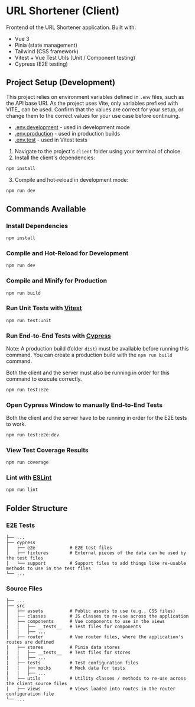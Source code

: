 # URL Shortener (Client)

Frontend of the URL Shortener application. Built with:
* Vue 3
* Pinia (state management)
* Tailwind (CSS framework)
* Vitest + Vue Test Utils (Unit / Component testing)
* Cypress (E2E testing)

## Project Setup (Development)

This project relies on environment variables defined in ```.env``` files, such as the API base URI. As the project uses Vite, only variables prefixed with VITE_ can be used. Confirm that the values are correct for your setup, or change them to the correct values for your use case before continuing.

- [.env.development](.env.development) - used in development mode
- [.env.production](.env.production) - used in production builds
- [.env.test](.env.test) - used in Vitest tests

1. Navigate to the project's ```client``` folder using your terminal of choice.
2. Install the client's dependencies:
```sh
npm install
```

3. Compile and hot-reload in development mode:
```sh
npm run dev
```

## Commands Available

### Install Dependencies

```sh
npm install
```

### Compile and Hot-Reload for Development
```sh
npm run dev
```

### Compile and Minify for Production
```sh
npm run build
```

### Run Unit Tests with [Vitest](https://vitest.dev/)
```sh
npm run test:unit
```

### Run End-to-End Tests with [Cypress](https://www.cypress.io/)
Note: A production build (folder ```dist```) must be available before running this command. You can create a production build with the ```npm run build``` command.

Both the client and the server must also be running in order for this command to execute correctly.

```sh
npm run test:e2e
```

### Open Cypress Window to manually End-to-End Tests
Both the client and the server have to be running in order for the E2E tests to work.

```sh
npm run test:e2e:dev
```

### View Test Coverage Results
```sh
npm run coverage
```

### Lint with [ESLint](https://eslint.org/)

```sh
npm run lint
```

## Folder Structure

### E2E Tests


    ├── ...
    ├── cypress                 
    │   ├── e2e             # E2E test files
    │   ├── fixtures        # External pieces of the data can be used by the test files
    │   └── support         # Support files to add things like re-usable methods to use in the test files
    └── ...

### Source Files

    ├── ...
    ├── src                 
    │   ├── assets          # Public assets to use (e.g., CSS files)
    │   ├── classes         # JS classes to re-use across the application
    │   ├── components      # Vue components to use in the views
    |   │   ├── __tests__   # Test files for components
    |   |   ├── ...
    │   ├── router          # Vue router files, where the application's routes are defined
    |   ├── stores          # Pinia data stores
    |   |   ├── __tests__   # Test files for stores
    |   |   ├── ... 
    |   ├── tests           # Test configuration files
    |   |   ├── mocks       # Mock data for tests
    |   |   ├── ...
    |   ├── utils           # Utility classes / methods to re-use across the client source files
    |   ├── views           # Views loaded into routes in the router configuration file
    └── ...
